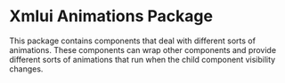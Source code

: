 # Xmlui Animations Package

This package contains components that deal with different sorts of animations.
These components can wrap other components and provide different sorts of animations that run when the child component visibility changes.